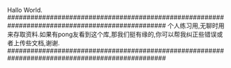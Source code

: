 Hallo World.
#################################################################################################
个人练习用,无聊时用来存取资料.如果有pong友看到这个库,那我们挺有缘的,你可以帮我纠正些错误或者上传些文档,谢谢.
#################################################################################################
